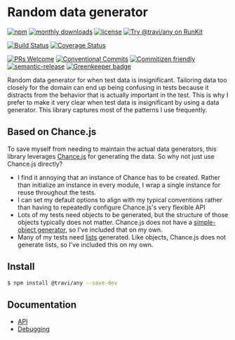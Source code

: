 # Random data generator

<!-- consumer badges -->
[![npm](https://img.shields.io/npm/v/@travi/any.svg?style=flat)](https://www.npmjs.com/package/@travi/any)
[![monthly downloads](https://img.shields.io/npm/dm/@travi/any.svg?style=flat)](https://www.npmjs.com/package/@travi/any)
[![license](https://img.shields.io/github/license/travi/any.svg?style=flat)](LICENSE)
[![Try @travi/any on RunKit](https://badge.runkitcdn.com/@travi/any.svg)](https://npm.runkit.com/@travi/any)

<!-- status badges -->
[![Build Status](https://img.shields.io/travis/travi/any.svg?style=flat)](https://travis-ci.org/travi/any)
[![Coverage Status](http://img.shields.io/coveralls/travi/any.svg?style=flat)](https://coveralls.io/r/travi/any?branch=master)

<!-- contribution badges -->
[![PRs Welcome][prs-badge]][prs]
[![Conventional Commits](https://img.shields.io/badge/Conventional%20Commits-1.0.0-yellow.svg?style=flat)](https://conventionalcommits.org)
[![Commitizen friendly](https://img.shields.io/badge/commitizen-friendly-brightgreen.svg?style=flat)](http://commitizen.github.io/cz-cli/)
[![semantic-release](https://img.shields.io/badge/%20%20%F0%9F%93%A6%F0%9F%9A%80-semantic--release-e10079.svg?style=flat)](https://github.com/semantic-release/semantic-release)
[![Greenkeeper badge](https://badges.greenkeeper.io/travi/any.svg)](https://greenkeeper.io/)

Random data generator for when test data is insignificant. Tailoring data too
closely for the domain can end up being confusing in tests because it distracts
from the behavior that is actually important in the test. This is why I prefer
to make it very clear when test data is insignificant by using a data generator.
This library captures most of the patterns I use frequently.

## Based on Chance.js

To save myself from needing to maintain the actual data generators, this library
leverages [Chance.js](http://chancejs.com/) for generating the data. So why not
just use Chance.js directly?

* I find it annoying that an instance of Chance has to be created. Rather than
  initialize an instance in every module, I wrap a single instance for reuse
  throughout the tests.
* I can set my default options to align with my typical conventions rather than
  having to repeatedly configure Chance.js's very flexible API
* Lots of my tests need objects to be generated, but the structure of those
  objects typically does not matter. Chance.js does not have a
  [simple-object generator](docs/API.md#simpleobject), so I've included that on
  my own.
* Many of my tests need [lists](docs/API.md#listof) generated. Like objects,
  Chance.js does not generate lists, so I've included this on my own.

## Install

```bash
$ npm install @travi/any --save-dev
```

## Documentation

* [API](docs/API.md)
* [Debugging](docs/DEBUG.md)

[prs-badge]: https://img.shields.io/badge/PRs-welcome-brightgreen.svg?style=flat-square
[prs]: http://makeapullrequest.com
